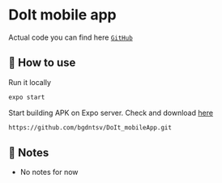 # DoIt mobile app

Actual code you can find here [`GitHub`](https://github.com/bgdntsv/DoIt_mobileApp)

## 🚀 How to use

Run it locally

```sh
expo start
```

Start building APK on Expo server. Check and download [here](https://expo.dev/)

```sh
https://github.com/bgdntsv/DoIt_mobileApp.git
```

## 📝 Notes

-   No notes for now

